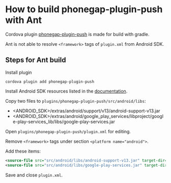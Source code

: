 # How to build phonegap-plugin-push with Ant

Cordova plugin [phonegap-plugin-push](https://github.com/phonegap/phonegap-plugin-push) is made for build with gradle.

Ant is not able to resolve `<framework>` tags of `plugin.xml` from Android SDK.

## Steps for Ant build

Install plugin

```
cordova plugin add phonegap-plugin-push
```

Install Android SDK resources listed in the [documentation](https://github.com/phonegap/phonegap-plugin-push/blob/master/docs/INSTALLATION.md#android-details).

Copy two files to `plugins/phonegap-plugin-push/src/android/libs`:

- &lt;ANDROID_SDK&gt;/extras/android/support/v13/android-support-v13.jar
- &lt;ANDROID_SDK&gt;/extras/android/google_play_services/libproject/google-play-services_lib/libs/google-play-services.jar

Open `plugins/phonegap-plugin-push/plugin.xml` for editing.

Remove `<framework>` tags under section `<platform name="android">`.

Add these items:

```xml
<source-file src="src/android/libs/android-support-v13.jar" target-dir="libs/" />
<source-file src="src/android/libs/google-play-services.jar" target-dir="libs/" />
```

Save and close `plugin.xml`.
